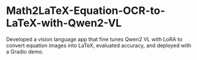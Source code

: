 # Math2LaTeX-Equation-OCR-to-LaTeX-with-Qwen2-VL
Developed a vision language app that fine tunes Qwen2 VL with LoRA to convert equation images into LaTeX, evaluated accuracy, and deployed with a Gradio demo.
